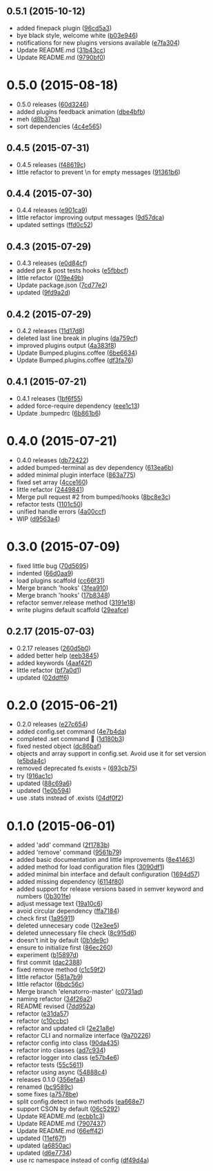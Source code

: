 <a name="0.5.1"></a>
## 0.5.1 (2015-10-12)


* added finepack plugin ([96cd5a3](https://github.com/bumped/bumped/commit/96cd5a3))
* bye black style, welcome white ([b03e946](https://github.com/bumped/bumped/commit/b03e946))
* notifications for new plugins versions available ([e7fa304](https://github.com/bumped/bumped/commit/e7fa304))
* Update README.md ([31b43cc](https://github.com/bumped/bumped/commit/31b43cc))
* Update README.md ([9790bf0](https://github.com/bumped/bumped/commit/9790bf0))



<a name="0.5.0"></a>
# 0.5.0 (2015-08-18)


* 0.5.0 releases ([60d3246](https://github.com/bumped/bumped/commit/60d3246))
* added plugins feedback animation ([dbe4bfb](https://github.com/bumped/bumped/commit/dbe4bfb))
* meh ([d8b37ba](https://github.com/bumped/bumped/commit/d8b37ba))
* sort dependencies ([4c4e565](https://github.com/bumped/bumped/commit/4c4e565))



<a name="0.4.5"></a>
## 0.4.5 (2015-07-31)


* 0.4.5 releases ([f48619c](https://github.com/bumped/bumped/commit/f48619c))
* little refactor to prevent \n for empty messages ([91361b6](https://github.com/bumped/bumped/commit/91361b6))



<a name="0.4.4"></a>
## 0.4.4 (2015-07-30)


* 0.4.4 releases ([e901ca9](https://github.com/bumped/bumped/commit/e901ca9))
* little refactor improving output messages ([9d57dca](https://github.com/bumped/bumped/commit/9d57dca))
* updated settings ([ffd0c52](https://github.com/bumped/bumped/commit/ffd0c52))



<a name="0.4.3"></a>
## 0.4.3 (2015-07-29)


* 0.4.3 releases ([e0d84cf](https://github.com/bumped/bumped/commit/e0d84cf))
* added pre & post tests hooks ([e5fbbcf](https://github.com/bumped/bumped/commit/e5fbbcf))
* little refactor ([019e49b](https://github.com/bumped/bumped/commit/019e49b))
* Update package.json ([7cd77e2](https://github.com/bumped/bumped/commit/7cd77e2))
* updated ([9fd9a2d](https://github.com/bumped/bumped/commit/9fd9a2d))



<a name="0.4.2"></a>
## 0.4.2 (2015-07-29)


* 0.4.2 releases ([11d17d8](https://github.com/bumped/bumped/commit/11d17d8))
* deleted last line break in plugins ([da759cf](https://github.com/bumped/bumped/commit/da759cf))
* improved plugins output ([4a383f8](https://github.com/bumped/bumped/commit/4a383f8))
* Update Bumped.plugins.coffee ([6be6634](https://github.com/bumped/bumped/commit/6be6634))
* Update Bumped.plugins.coffee ([df3fa76](https://github.com/bumped/bumped/commit/df3fa76))



<a name="0.4.1"></a>
## 0.4.1 (2015-07-21)


* 0.4.1 releases ([1bf6f55](https://github.com/bumped/bumped/commit/1bf6f55))
* added force-require dependency ([eee1c13](https://github.com/bumped/bumped/commit/eee1c13))
* Update .bumpedrc ([6b861b6](https://github.com/bumped/bumped/commit/6b861b6))



<a name="0.4.0"></a>
# 0.4.0 (2015-07-21)


* 0.4.0 releases ([db72422](https://github.com/bumped/bumped/commit/db72422))
* added bumped-terminal as dev dependency ([613ea6b](https://github.com/bumped/bumped/commit/613ea6b))
* added minimal plugin interface ([863a775](https://github.com/bumped/bumped/commit/863a775))
* fixed set array ([4cce160](https://github.com/bumped/bumped/commit/4cce160))
* little refactor ([2449841](https://github.com/bumped/bumped/commit/2449841))
* Merge pull request #2 from bumped/hooks ([8bc8e3c](https://github.com/bumped/bumped/commit/8bc8e3c))
* refactor tests ([1101c50](https://github.com/bumped/bumped/commit/1101c50))
* unified handle errors ([4a00ccf](https://github.com/bumped/bumped/commit/4a00ccf))
* WIP ([d9563a4](https://github.com/bumped/bumped/commit/d9563a4))



<a name="0.3.0"></a>
# 0.3.0 (2015-07-09)


* fixed little bug ([70d5695](https://github.com/bumped/bumped/commit/70d5695))
* indented ([66d0aa9](https://github.com/bumped/bumped/commit/66d0aa9))
* load plugins scaffold ([cc66f31](https://github.com/bumped/bumped/commit/cc66f31))
* Merge branch 'hooks' ([3fea910](https://github.com/bumped/bumped/commit/3fea910))
* Merge branch 'hooks' ([17b8348](https://github.com/bumped/bumped/commit/17b8348))
* refactor semver.release method ([3191e18](https://github.com/bumped/bumped/commit/3191e18))
* write plugins default scaffold ([29eafce](https://github.com/bumped/bumped/commit/29eafce))



<a name="0.2.17"></a>
## 0.2.17 (2015-07-03)


* 0.2.17 releases ([260d5b0](https://github.com/bumped/bumped/commit/260d5b0))
* added better help ([eeb3845](https://github.com/bumped/bumped/commit/eeb3845))
* added keywords ([4aaf42f](https://github.com/bumped/bumped/commit/4aaf42f))
* little refactor ([bf7a0d1](https://github.com/bumped/bumped/commit/bf7a0d1))
* updated ([02ddff6](https://github.com/bumped/bumped/commit/02ddff6))



<a name="0.2.0"></a>
# 0.2.0 (2015-06-21)


* 0.2.0 releases ([e27c654](https://github.com/bumped/bumped/commit/e27c654))
* added config.set command ([4e7b4da](https://github.com/bumped/bumped/commit/4e7b4da))
* completed .set command 💄 ([1d180b3](https://github.com/bumped/bumped/commit/1d180b3))
* fixed nested object ([dc86baf](https://github.com/bumped/bumped/commit/dc86baf))
* objects and array support in config.set. Avoid use it for set version ([e5bda4c](https://github.com/bumped/bumped/commit/e5bda4c))
* removed deprecated fs.exists 💀 ([693cb75](https://github.com/bumped/bumped/commit/693cb75))
* try ([916ac1c](https://github.com/bumped/bumped/commit/916ac1c))
* updated ([88c69a6](https://github.com/bumped/bumped/commit/88c69a6))
* updated ([1e0b594](https://github.com/bumped/bumped/commit/1e0b594))
* use .stats instead of .exists ([04df0f2](https://github.com/bumped/bumped/commit/04df0f2))



<a name="0.1.0"></a>
# 0.1.0 (2015-06-01)


* added 'add' command ([2f1783b](https://github.com/bumped/bumped/commit/2f1783b))
* added 'remove' command ([9561b79](https://github.com/bumped/bumped/commit/9561b79))
* added basic documentation and little improvements ([8e41463](https://github.com/bumped/bumped/commit/8e41463))
* added method for load configuration files ([3090df1](https://github.com/bumped/bumped/commit/3090df1))
* added minimal bin interface and default configuration ([1694d57](https://github.com/bumped/bumped/commit/1694d57))
* added missing dependency ([6114f80](https://github.com/bumped/bumped/commit/6114f80))
* added support for release versions based in semver keyword and numbers ([0b301fe](https://github.com/bumped/bumped/commit/0b301fe))
* adjust message text ([19a10c6](https://github.com/bumped/bumped/commit/19a10c6))
* avoid circular dependency ([ffa7184](https://github.com/bumped/bumped/commit/ffa7184))
* check first ([1a95911](https://github.com/bumped/bumped/commit/1a95911))
* deleted unnecesary code ([12e3ee5](https://github.com/bumped/bumped/commit/12e3ee5))
* deleted unnecessary file check ([8c915d6](https://github.com/bumped/bumped/commit/8c915d6))
* doesn't init by default ([0b1de9c](https://github.com/bumped/bumped/commit/0b1de9c))
* ensure to initialize first ([86ec260](https://github.com/bumped/bumped/commit/86ec260))
* experiment ([b15897d](https://github.com/bumped/bumped/commit/b15897d))
* first commit ([dac2388](https://github.com/bumped/bumped/commit/dac2388))
* fixed remove method ([c1c59f2](https://github.com/bumped/bumped/commit/c1c59f2))
* little refactor ([581a7b9](https://github.com/bumped/bumped/commit/581a7b9))
* little refactor ([6bdc56c](https://github.com/bumped/bumped/commit/6bdc56c))
* Merge branch 'elenatorro-master' ([c0731ad](https://github.com/bumped/bumped/commit/c0731ad))
* naming refactor ([34f26a2](https://github.com/bumped/bumped/commit/34f26a2))
* README revised ([7dd952a](https://github.com/bumped/bumped/commit/7dd952a))
* refactor ([e31da57](https://github.com/bumped/bumped/commit/e31da57))
* refactor ([c10ccbc](https://github.com/bumped/bumped/commit/c10ccbc))
* refactor and updated cli ([2e21a8e](https://github.com/bumped/bumped/commit/2e21a8e))
* refactor CLI and normalize interface ([9a70226](https://github.com/bumped/bumped/commit/9a70226))
* refactor config into class ([90da435](https://github.com/bumped/bumped/commit/90da435))
* refactor into classes ([ad7c934](https://github.com/bumped/bumped/commit/ad7c934))
* refactor logger into class ([e57b4e6](https://github.com/bumped/bumped/commit/e57b4e6))
* refactor tests ([55c5611](https://github.com/bumped/bumped/commit/55c5611))
* refactor using async ([54888c4](https://github.com/bumped/bumped/commit/54888c4))
* releases 0.1.0 ([356efa4](https://github.com/bumped/bumped/commit/356efa4))
* renamed ([bc9589c](https://github.com/bumped/bumped/commit/bc9589c))
* some fixes ([a7578be](https://github.com/bumped/bumped/commit/a7578be))
* split config.detect in two methods ([ea668e7](https://github.com/bumped/bumped/commit/ea668e7))
* support CSON by default ([06c5292](https://github.com/bumped/bumped/commit/06c5292))
* Update README.md ([ecbb1c3](https://github.com/bumped/bumped/commit/ecbb1c3))
* Update README.md ([7907437](https://github.com/bumped/bumped/commit/7907437))
* Update README.md ([66eff42](https://github.com/bumped/bumped/commit/66eff42))
* updated ([11ef67f](https://github.com/bumped/bumped/commit/11ef67f))
* updated ([a6850ac](https://github.com/bumped/bumped/commit/a6850ac))
* updated ([d6e7734](https://github.com/bumped/bumped/commit/d6e7734))
* use rc namespace instead of config ([df49d4a](https://github.com/bumped/bumped/commit/df49d4a))



